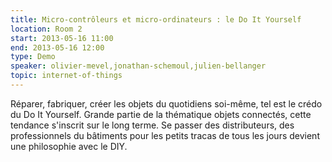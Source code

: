 ```yaml
---
title: Micro-contrôleurs et micro-ordinateurs : le Do It Yourself
location: Room 2
start: 2013-05-16 11:00
end: 2013-05-16 12:00
type: Demo
speaker: olivier-mevel,jonathan-schemoul,julien-bellanger
topic: internet-of-things
---
```


Réparer, fabriquer, créer les objets du quotidiens soi-même, tel est le crédo du Do It Yourself. Grande partie de la thématique objets connectés, cette tendance s'inscrit sur le long terme. Se passer des distributeurs, des professionnels du bâtiments pour les petits tracas de tous les jours devient une philosophie avec le DIY.